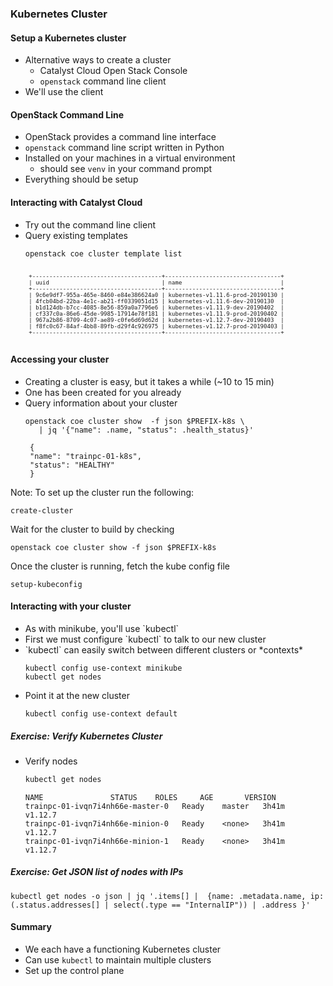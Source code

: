 ### Kubernetes Cluster


#### Setup a Kubernetes cluster
* Alternative ways to create a cluster
  - Catalyst Cloud Open Stack Console
  - `openstack` command line client
* We'll use the client



#### OpenStack Command Line 
* OpenStack provides a command line interface
* `openstack` command line script written in Python
* Installed on your machines in a virtual environment
   - should see `venv` in your command prompt
* Everything should be setup


#### Interacting with Catalyst Cloud
* Try out the command line client
* Query existing templates
   ```
   openstack coe cluster template list
   ```
   <pre style="font-size:8pt;"><code data-notrim data-noescape>
   +--------------------------------------+----------------------------------+
   | uuid                                 | name                             |
   +--------------------------------------+----------------------------------+
   | 9c6e9df7-955a-465e-8460-e84e386624a0 | kubernetes-v1.11.6-prod-20190130 |
   | 4fcb04bd-22ba-4e1c-ab21-ff0339051d15 | kubernetes-v1.11.6-dev-20190130  |
   | b1d124db-b7cc-4085-8e56-859a0a7796e6 | kubernetes-v1.11.9-dev-20190402  |
   | cf337c0a-86e6-45de-9985-17914e78f181 | kubernetes-v1.11.9-prod-20190402 |
   | 967a2b86-8709-4c07-ae89-c0fe6d69d62d | kubernetes-v1.12.7-dev-20190403  |
   | f8fc0c67-84af-4bb8-89fb-d29f4c926975 | kubernetes-v1.12.7-prod-20190403 |
   +--------------------------------------+----------------------------------+
   </code></pre>


#### Accessing your cluster
* Creating a cluster is easy, but it takes a while (~10 to 15 min)
* One has been created for you already
* Query information about your cluster
   ```
   openstack coe cluster show  -f json $PREFIX-k8s \
      | jq '{"name": .name, "status": .health_status}'
   ```
   ```
    {
    "name": "trainpc-01-k8s",
    "status": "HEALTHY"
    }
   ```

Note:
To set up the cluster run the following: 
```
create-cluster
```
Wait for the cluster to build by checking 
```
openstack coe cluster show -f json $PREFIX-k8s
```
Once the cluster is running, fetch the kube config file
```
setup-kubeconfig
```


#### Interacting with your cluster
* <!-- .element: class="fragment" data-fragment-index="0" -->As with minikube, you'll use `kubectl`
* <!-- .element: class="fragment" data-fragment-index="1" -->First we must configure `kubectl` to talk to our new cluster
* <!-- .element: class="fragment" data-fragment-index="2" -->`kubectl` can easily switch between different clusters or *contexts*
   ```
   kubectl config use-context minikube
   kubectl get nodes
   ```
* <!-- .element: class="fragment" data-fragment-index="3" -->Point it at the new cluster 
   ```
   kubectl config use-context default
   ```


##### Exercise: Verify Kubernetes Cluster

* Verify nodes
   ```bash
   kubectl get nodes
   ```
   ```
   NAME               STATUS    ROLES     AGE       VERSION
   trainpc-01-ivqn7i4nh66e-master-0   Ready    master   3h41m   v1.12.7
   trainpc-01-ivqn7i4nh66e-minion-0   Ready    <none>   3h41m   v1.12.7
   trainpc-01-ivqn7i4nh66e-minion-1   Ready    <none>   3h41m   v1.12.7
   ```
   <!-- .element: class="fragment" data-fragment-index="0" style="font-size:12pt;"-->

<!-- .element: class="stretch"  -->


##### Exercise: Get JSON list of nodes with IPs
```
kubectl get nodes -o json | jq '.items[] |  {name: .metadata.name, ip: (.status.addresses[] | select(.type == "InternalIP")) | .address }'
```
<!-- .element: class="fragment" data-fragment-index="0" style="font-size:10pt;" -->



#### Summary
* We each have a functioning Kubernetes cluster
* Can use `kubectl` to maintain multiple clusters
* Set up the control plane
